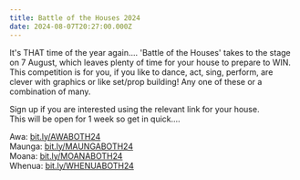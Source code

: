 ```yaml
---
title: Battle of the Houses 2024
date: 2024-08-07T20:27:00.000Z
---
```

It's THAT time of the year again.... 'Battle of the Houses' takes to the stage on 7 August, which leaves plenty of time for your house to prepare to WIN. This competition is for you, if you like to dance, act, sing, perform, are clever with graphics or like set/prop building! Any one of these or a combination of many.  

Sign up if you are interested using the relevant link for your house.\
This will be open for 1 week so get in quick....  

Awa: [bit.ly/AWABOTH24](https://docs.google.com/forms/d/e/1FAIpQLSdxRQy7d4i9O2GKB9lAno3Amkq4rivwp1Q5Zu27a98dsHgP8w/viewform)  
Maunga: [bit.ly/MAUNGABOTH24](https://docs.google.com/forms/d/e/1FAIpQLSe_mvaPOVlKMhyLMk5Re9040p66aTVFMSg176f8OTwYn423Fw/viewform)  
Moana: [bit.ly/MOANABOTH24](https://docs.google.com/forms/d/17D_gz0ggfgO9nAddawNKBqlPRRQ__fjgOos5Nbq-v6Q/viewform?pli=1&pli=1&edit_requested=true)  
Whenua: [bit.ly/WHENUABOTH24](https://docs.google.com/forms/d/e/1FAIpQLSdVTqImD9UjeY0AjC1hq7crei7E_oiUD_gAG48w7W8CEz9t4A/viewform)
